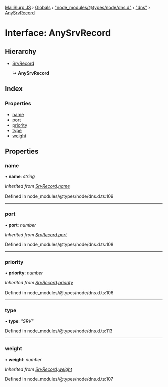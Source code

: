 [MailSlurp JS](../README.md) › [Globals](../globals.md) › ["node_modules/@types/node/dns.d"](../modules/_node_modules__types_node_dns_d_.md) › ["dns"](../modules/_node_modules__types_node_dns_d_._dns_.md) › [AnySrvRecord](_node_modules__types_node_dns_d_._dns_.anysrvrecord.md)

# Interface: AnySrvRecord

## Hierarchy

* [SrvRecord](_node_modules__types_node_dns_d_._dns_.srvrecord.md)

  ↳ **AnySrvRecord**

## Index

### Properties

* [name](_node_modules__types_node_dns_d_._dns_.anysrvrecord.md#name)
* [port](_node_modules__types_node_dns_d_._dns_.anysrvrecord.md#port)
* [priority](_node_modules__types_node_dns_d_._dns_.anysrvrecord.md#priority)
* [type](_node_modules__types_node_dns_d_._dns_.anysrvrecord.md#type)
* [weight](_node_modules__types_node_dns_d_._dns_.anysrvrecord.md#weight)

## Properties

###  name

• **name**: *string*

*Inherited from [SrvRecord](_node_modules__types_node_dns_d_._dns_.srvrecord.md).[name](_node_modules__types_node_dns_d_._dns_.srvrecord.md#name)*

Defined in node_modules/@types/node/dns.d.ts:109

___

###  port

• **port**: *number*

*Inherited from [SrvRecord](_node_modules__types_node_dns_d_._dns_.srvrecord.md).[port](_node_modules__types_node_dns_d_._dns_.srvrecord.md#port)*

Defined in node_modules/@types/node/dns.d.ts:108

___

###  priority

• **priority**: *number*

*Inherited from [SrvRecord](_node_modules__types_node_dns_d_._dns_.srvrecord.md).[priority](_node_modules__types_node_dns_d_._dns_.srvrecord.md#priority)*

Defined in node_modules/@types/node/dns.d.ts:106

___

###  type

• **type**: *"SRV"*

Defined in node_modules/@types/node/dns.d.ts:113

___

###  weight

• **weight**: *number*

*Inherited from [SrvRecord](_node_modules__types_node_dns_d_._dns_.srvrecord.md).[weight](_node_modules__types_node_dns_d_._dns_.srvrecord.md#weight)*

Defined in node_modules/@types/node/dns.d.ts:107
